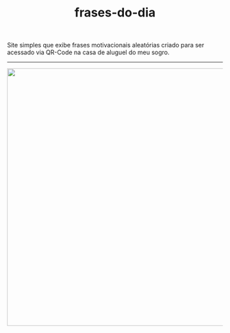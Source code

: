 <h1 align="center">frases-do-dia</h1><br>

Site simples que exibe frases motivacionais aleatórias criado para ser acessado via QR-Code na casa de aluguel do meu sogro.

---

<p align="center">
  <img src="https://user-images.githubusercontent.com/54643425/213901559-3908a0fc-dc88-4a28-ae4e-7066ecd041ae.png" height="600" />
</p>

